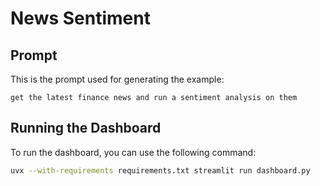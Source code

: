 # News Sentiment

## Prompt

This is the prompt used for generating the example:

```
get the latest finance news and run a sentiment analysis on them
```

## Running the Dashboard

To run the dashboard, you can use the following command:

```bash
uvx --with-requirements requirements.txt streamlit run dashboard.py
```
